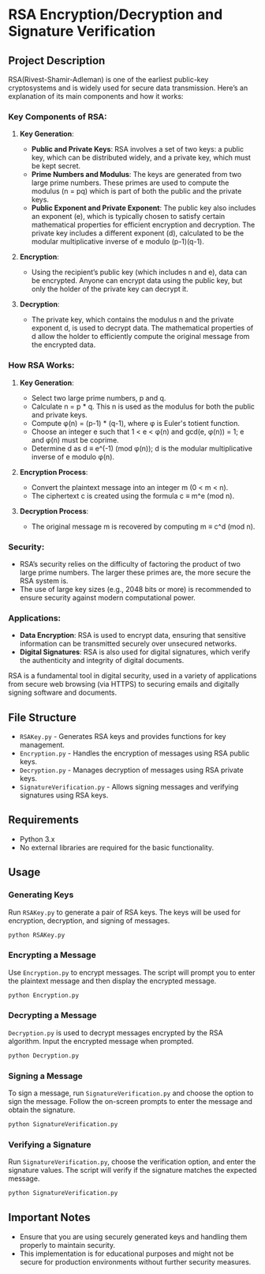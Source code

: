
# RSA Encryption/Decryption and Signature Verification

## Project Description

RSA(Rivest-Shamir-Adleman) is one of the earliest public-key cryptosystems and is widely used for secure data transmission. Here’s an explanation of its main components and how it works:

### Key Components of RSA:
1. **Key Generation**:
   - **Public and Private Keys**: RSA involves a set of two keys: a public key, which can be distributed widely, and a private key, which must be kept secret.
   - **Prime Numbers and Modulus**: The keys are generated from two large prime numbers. These primes are used to compute the modulus (n = pq) which is part of both the public and the private keys.
   - **Public Exponent and Private Exponent**: The public key also includes an exponent (e), which is typically chosen to satisfy certain mathematical properties for efficient encryption and decryption. The private key includes a different exponent (d), calculated to be the modular multiplicative inverse of e modulo (p-1)(q-1).

2. **Encryption**:
   - Using the recipient’s public key (which includes n and e), data can be encrypted. Anyone can encrypt data using the public key, but only the holder of the private key can decrypt it.

3. **Decryption**:
   - The private key, which contains the modulus n and the private exponent d, is used to decrypt data. The mathematical properties of d allow the holder to efficiently compute the original message from the encrypted data.

### How RSA Works:
1. **Key Generation**:
   - Select two large prime numbers, p and q.
   - Calculate n = p * q. This n is used as the modulus for both the public and private keys.
   - Compute φ(n) = (p-1) * (q-1), where φ is Euler's totient function.
   - Choose an integer e such that 1 < e < φ(n) and gcd(e, φ(n)) = 1; e and φ(n) must be coprime.
   - Determine d as d ≡ e^(-1) (mod φ(n)); d is the modular multiplicative inverse of e modulo φ(n).

2. **Encryption Process**:
   - Convert the plaintext message into an integer m (0 < m < n).
   - The ciphertext c is created using the formula c ≡ m^e (mod n).

3. **Decryption Process**:
   - The original message m is recovered by computing m ≡ c^d (mod n).

### Security:
- RSA’s security relies on the difficulty of factoring the product of two large prime numbers. The larger these primes are, the more secure the RSA system is.
- The use of large key sizes (e.g., 2048 bits or more) is recommended to ensure security against modern computational power.

### Applications:
- **Data Encryption**: RSA is used to encrypt data, ensuring that sensitive information can be transmitted securely over unsecured networks.
- **Digital Signatures**: RSA is also used for digital signatures, which verify the authenticity and integrity of digital documents.

RSA is a fundamental tool in digital security, used in a variety of applications from secure web browsing (via HTTPS) to securing emails and digitally signing software and documents.


## File Structure
- `RSAKey.py` - Generates RSA keys and provides functions for key management.
- `Encryption.py` - Handles the encryption of messages using RSA public keys.
- `Decryption.py` - Manages decryption of messages using RSA private keys.
- `SignatureVerification.py` - Allows signing messages and verifying signatures using RSA keys.

## Requirements
- Python 3.x
- No external libraries are required for the basic functionality.

## Usage

### Generating Keys
Run `RSAKey.py` to generate a pair of RSA keys. The keys will be used for encryption, decryption, and signing of messages.
```bash
python RSAKey.py
```

### Encrypting a Message
Use `Encryption.py` to encrypt messages. The script will prompt you to enter the plaintext message and then display the encrypted message.
```bash
python Encryption.py
```

### Decrypting a Message
`Decryption.py` is used to decrypt messages encrypted by the RSA algorithm. Input the encrypted message when prompted.
```bash
python Decryption.py
```

### Signing a Message
To sign a message, run `SignatureVerification.py` and choose the option to sign the message. Follow the on-screen prompts to enter the message and obtain the signature.
```bash
python SignatureVerification.py
```

### Verifying a Signature
Run `SignatureVerification.py`, choose the verification option, and enter the signature values. The script will verify if the signature matches the expected message.
```bash
python SignatureVerification.py
```

## Important Notes
- Ensure that you are using securely generated keys and handling them properly to maintain security.
- This implementation is for educational purposes and might not be secure for production environments without further security measures.
